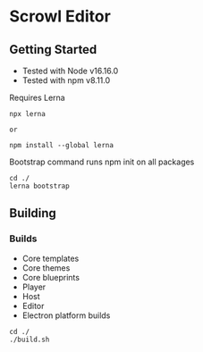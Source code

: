 # Scrowl Editor

## Getting Started
- Tested with Node v16.16.0
- Tested with npm v8.11.0

Requires Lerna

```
npx lerna

or

npm install --global lerna

```

Bootstrap command runs npm init on all packages

```
cd ./
lerna bootstrap
```

## Building
### Builds
- Core templates
- Core themes
- Core blueprints
- Player
- Host
- Editor
- Electron platform builds

```
cd ./
./build.sh
```
